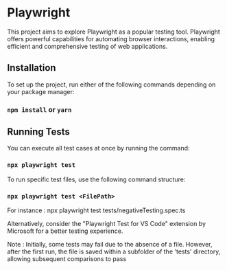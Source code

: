 # Playwright

This project aims to explore Playwright as a popular testing tool. Playwright offers powerful capabilities for automating browser interactions, enabling efficient and comprehensive testing of web applications.

## Installation

To set up the project, run either of the following commands depending on your package manager:

### `npm install` or `yarn`

## Running Tests

You can execute all test cases at once by running the command:

### `npx playwright test`

To run specific test files, use the following command structure:

### `npx playwright test <FilePath>`

For instance : npx playwright test tests/negativeTesting.spec.ts

Alternatively, consider the "Playwright Test for VS Code" extension by Microsoft for a better testing experience.

Note : Initially, some tests may fail due to the absence of a file. However, after the first run, the file is saved within a subfolder of the 'tests' directory, allowing subsequent comparisons to pass
